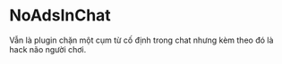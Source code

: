 # NoAdsInChat
Vẫn là plugin chặn một cụm từ cố định trong chat nhưng kèm theo đó là hack não người chơi.